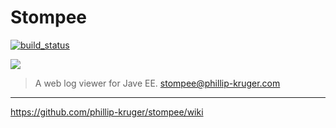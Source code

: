 # Stompee
[![build_status](https://travis-ci.org/phillip-kruger/stompee.svg?branch=master)](https://travis-ci.org/phillip-kruger/stompee)

![](https://raw.githubusercontent.com/phillip-kruger/stompee/master/stompee-core/src/main/webapp/stompee/logo.png) 

> A web log viewer for Jave EE.
> stompee@phillip-kruger.com

***

https://github.com/phillip-kruger/stompee/wiki
